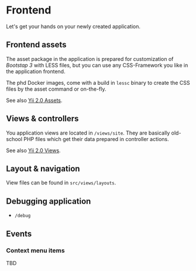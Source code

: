 Frontend
========

Let's get your hands on your newly created application.


Frontend assets
---------------

The asset package in the application is prepared for customization of *Bootstap 3* with LESS files, but you can use any CSS-Framework you like in the application frontend.

The phd Docker images, come with a build in `lessc` binary to create the CSS files by the asset command or on-the-fly.

See also [Yii 2.0 Assets](http://www.yiiframework.com/doc-2.0/guide-structure-assets.html).


Views & controllers
-------------------

You application views are located in `/views/site`. They are basically old-school PHP files which get their data
prepared in controller actions.

See also [Yii 2.0 Views](http://www.yiiframework.com/doc-2.0/guide-structure-views.html).


Layout & navigation
-------------------

View files can be found in `src/views/layouts`.


## Debugging application

- `/debug`


Events
------

### Context menu items

TBD

